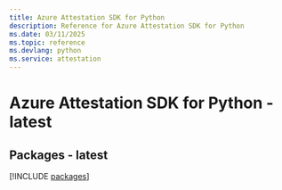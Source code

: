 ```yaml
---
title: Azure Attestation SDK for Python
description: Reference for Azure Attestation SDK for Python
ms.date: 03/11/2025
ms.topic: reference
ms.devlang: python
ms.service: attestation
---
```

# Azure Attestation SDK for Python - latest
## Packages - latest
[!INCLUDE [packages](attestation-index.md)]